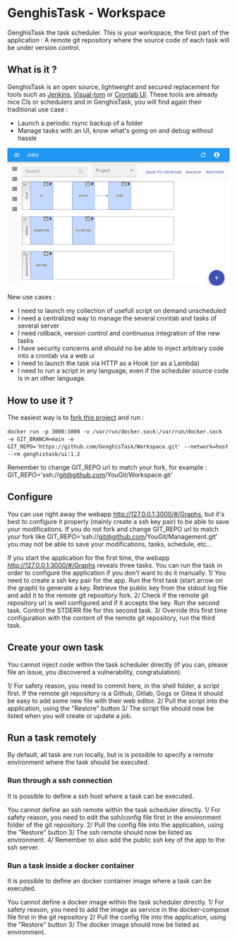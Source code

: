 # GenghisTask - Workspace

GenghisTask the task scheduler. This is your workspace, the first part of the application : A remote git repository where the source code of each task will be under version control.

## What is it ?

GenghisTask is an open source, lightweight and secured replacement for tools such as [Jenkins](https://www.jenkins.io/), [Visual-tom](https://www.absyss.com/) or [Crontab UI](https://lifepluslinux.blogspot.com/2015/06/crontab-ui-easy-and-safe-way-to-manage.html). These tools are already nice CIs or schedulers and in GenghisTask, you will find again their traditional use case :
- Launch a periodic rsync backup of a folder
- Manage tasks with an UI, know what's going on and debug without hassle

![illustration](./illustration.png)

New use cases :
- I need to launch my collection of usefull script on demand unscheduled
- I need a centralized way to manage the several crontab and tasks of several server
- I need rollback, version control and continuous integration of the new tasks
- I have security concerns and should no be able to inject arbitrary code into a crontab via a web ui
- I need to launch the task via HTTP as a Hook (or as a Lambda)
- I need to run a script in any language, even if the scheduler source code is in an other language.


## How to use it ?

The easiest way is to [fork this project](https://github.com/GenghisTask/Management/fork) and run : 

```docker run -p 3000:3000 -v /var/run/docker.sock:/var/run/docker.sock  -e GIT_BRANCH=main -e GIT_REPO='https://github.com/GenghisTask/Workspace.git' --network=host --rm genghistask/ui:1.2```

Remember to change GIT_REPO url to match your fork, for example : GIT_REPO='ssh://git@github.com/YouGit/Workspace.git'

## Configure

You can use right away the webapp http://127.0.0.1:3000/#/Graphs, but it's best to configure it properly (mainly create a ssh key pair) to be able to save your modifications. If you do not fork and change GIT_REPO url to match your fork like GIT_REPO='ssh://git@github.com/YouGit/Management.git' you may not be able to save your modifications, tasks, schedule, etc...

If you start the application for the first time, the webapp http://127.0.0.1:3000/#/Graphs reveals three tasks. You can run the task in order to configure the application if you don't want to do it manually.
1/ You need to create a ssh key pair for the app. Run the first task (start arrow on the graph) to generate a key. Retrieve the public key from the stdout log file and add it to the remote git repository fork.
2/ Check if the remote git repository url is well configured and if it accepts the key. Run the second task. Control the STDERR file for this second task. 
3/ Override this first time configuration with the content of the remote git repository, run the third task.


## Create your own task

You cannot inject code within the task scheduler directly (if you can, please file an issue, you discovered a vulnerability, congratulation). 

1/ For safety reason, you need to commit here, in the shell folder, a script first. If the remote git repository is a Github, Gitlab, Gogs or Gitea it should be easy to add some new file with their web editor.
2/ Pull the script into the application, using the "Restore" button
3/ The script file should now be listed when you will create or update a job.


## Run a task remotely

By default, all task are run locally, but is is possible to specify a remote environment where the task should be executed.


### Run through a ssh connection

It is possible to define a ssh host where a task can be executed.

You cannot define an ssh remote within the task scheduler directly.
1/ For safety reason, you need to edit the ssh/config file first in the environment folder of the git repository.
2/ Pull the config file into the application, using the "Restore" button
3/ The ssh remote should now be listed as environment.
4/ Remember to also add the public ssh key of the app to the ssh server.

### Run a task inside a docker container

It is possible to define an docker container image where a task can be executed.

You cannot define a docker image within the task scheduler directly.
1/ For safety reason, you need to add the image as service in the docker-compose file first in the git repository
2/ Pull the config file into the application, using the "Restore" button
3/ The docker image should now be listed as environment.

